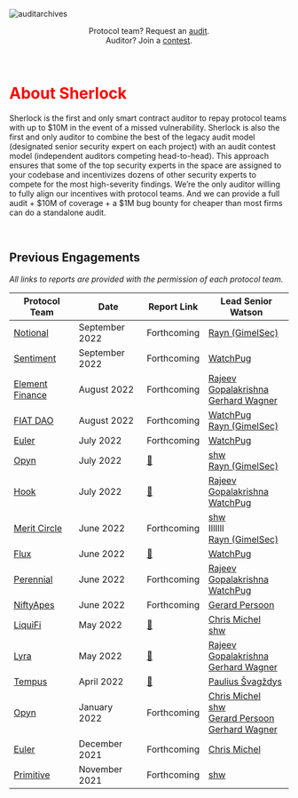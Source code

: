 ![auditarchives](https://user-images.githubusercontent.com/48841281/189038406-be97b3f3-4e2e-48c7-a434-3e06328820aa.png)

<p align="center">
  Protocol team? Request an <a href="https://forms.gle/HgoVZzSVkKyfrprV9">audit</a>. <br> Auditor? Join a
  <a href="https://app.sherlock.xyz/audits">contest</a>.
</p>

<br>



<h1 class="center" style="color:red"> About Sherlock </h1>

Sherlock is the first and only smart contract auditor to repay protocol teams with up to $10M in the event of a missed vulnerability. Sherlock is also the first and only auditor to combine the best of the legacy audit model (designated senior security expert on each project) with an audit contest model (independent auditors competing head-to-head). This approach ensures that some of the top security experts in the space are assigned to your codebase and incentivizes dozens of other security experts to compete for the most high-severity findings. We’re the only auditor willing to fully align our incentives with protocol teams. And we can provide a full audit + $10M of coverage + a $1M bug bounty for cheaper than most firms can do a standalone audit.

<br>

## Previous Engagements
*All links to reports are provided with the permission of each protocol team.*

| Protocol Team | Date | Report Link | Lead Senior Watson |
|---------------|------|-------------|--------------------|
| [Notional](https://www.notional.finance/)|September 2022    |Forthcoming   |[Rayn (GimelSec)](https://twitter.com/rayn731) |
| [Sentiment](https://www.sentiment.xyz/)|September 2022    |Forthcoming   |[WatchPug](https://twitter.com/WatchPug_) |
| [Element Finance](https://www.element.fi/)|August 2022    |Forthcoming   |[Rajeev Gopalakrishna](https://twitter.com/0xRajeev) <br>[Gerhard Wagner](https://twitter.com/g3rh4rdw4gn3r) |
| [FIAT DAO](https://fiatdao.com/)|August 2022    |Forthcoming   |[WatchPug](https://twitter.com/WatchPug_) <br>[Rayn (GimelSec)](https://twitter.com/rayn731) |
| [Euler](https://www.euler.finance/)|July 2022    |Forthcoming   |[WatchPug](https://twitter.com/WatchPug_) |
| [Opyn](https://www.opyn.co/)|July 2022    |[📎](reports/2022.07.05%20-%20Final%20-%20Opyn%20Squeeth%20Crab%20V2%20Audit%20Report.pdf)   |[shw](https://twitter.com/shw9453) <br>[Rayn (GimelSec)](https://twitter.com/rayn731) |
| [Hook](https://www.hook.xyz/)|July 2022    | [📎](reports/2022.06.30%20-%20Final%20-%20Hook%20Audit%20Report.pdf) |[Rajeev Gopalakrishna](https://twitter.com/0xRajeev) <br>[WatchPug](https://twitter.com/WatchPug_) |
| [Merit Circle](https://meritcircle.io/)|June 2022    |Forthcoming   |[shw](https://twitter.com/shw9453) <br> IllIllI <br> [Rayn (GimelSec)](https://twitter.com/rayn731) |
| [Flux](https://www.fluxprotocol.org/)|June 2022    |[📎](reports/2022.06.06%20-%20Final%20-%20Flux%20Audit%20Report.pdf) |[WatchPug](https://twitter.com/WatchPug_) |
| [Perennial](https://www.perennial.finance/)|June 2022    |Forthcoming   |[Rajeev Gopalakrishna](https://twitter.com/0xRajeev) <br>[WatchPug](https://twitter.com/WatchPug_) |
| [NiftyApes](https://www.niftyapes.money/)|June 2022    |Forthcoming   |[Gerard Persoon](https://twitter.com/gpersoon) |
| [LiquiFi](https://www.liquifi.finance/)|May 2022    |[📎](reports/2022.08.24%20-%20Final%20-%20LiquiFi%20Audit%20Report.pdf)   |[Chris Michel](https://twitter.com/cmichelio) <br>[shw](https://twitter.com/shw9453) |
| [Lyra](https://www.lyra.finance/)|May 2022    |[📎](reports/2022.06.27%20-%20Final%20-%20Lyra%20Audit%20Report.pdf) |[Rajeev Gopalakrishna](https://twitter.com/0xRajeev) <br>[Gerhard Wagner](https://twitter.com/g3rh4rdw4gn3r) |
| [Tempus](https://tempus.finance/)|April 2022    | [📎](reports/2022.02.09%20-%20Final%20-%20Tempus%20Audit%20Report.pdf) |[Paulius Švagždys](https://twitter.com/SolidityDev) |
| [Opyn](https://www.opyn.co/)|January 2022    |Forthcoming   |[Chris Michel](https://twitter.com/cmichelio) <br> [shw](https://twitter.com/shw9453) <br> [Gerard Persoon](https://twitter.com/gpersoon) <br> [Gerhard Wagner](https://twitter.com/g3rh4rdw4gn3r) |
| [Euler](https://www.euler.finance/)|December 2021    |Forthcoming   |[Chris Michel](https://twitter.com/cmichelio)|
| [Primitive](https://primitive.finance/)|November 2021    |Forthcoming   |[shw](https://twitter.com/shw9453) |